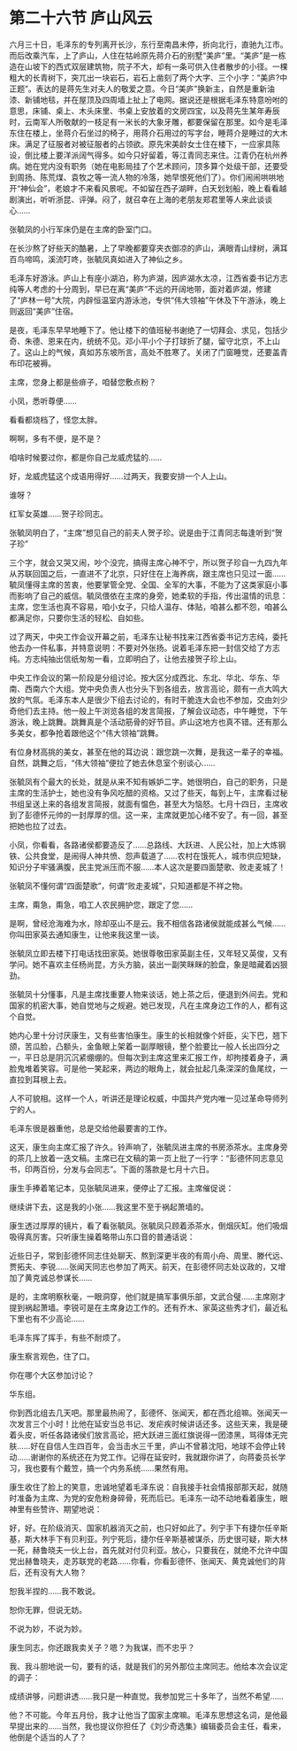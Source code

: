# 第二十六节 庐山风云

六月三十日，毛泽东的专列离开长沙，东行至南昌未停，折向北行，直驰九江市。而后改乘汽车，上了庐山，人住在牯岭原先蒋介石的别墅“美庐”里。“美庐”是一栋造在山坡下的西式双层建筑物，院子不大，却有一条可供入住者散步的小径。一棵粗大的长青树下，突兀出一块岩石，岩石上凿刻了两个大字、三个小字：“美庐?中正题”。表达的是蒋先生对夫人的敬爱之意。今日“美庐”换新主，自然是重新油漆、新铺地毯，并在屋顶及四周墙上扯上了电网。据说还是根据毛泽东特意吩咐的意思，床铺、桌上、木头床里、书桌上安放着的文房四宝，以及蒋先生某年寿辰时，云南军人所敬献的一枝足有一米长的大象牙雕，都要保留在那里。如今是毛泽东住在楼上，坐蒋介石坐过的椅子，用蒋介石用过的写字台，睡蒋介是睡过的大木床。满足了征服者对被征服者的占领欲。原先宋美龄女士住在楼下，一应家具陈设，倒比楼上要洋派阔气得多。如今只好留着，等江青同志来住。江青仍在杭州养病。她在党内没有职务（她在电影局挂了个艺术顾问，顶多算个处级干部，还要受到周扬、陈荒煤、袁牧之等一流人物的冷落，她早恨死他们了）。你们闹闹哄哄地开“神仙会”，老娘才不来看风景呢。不如留在西子湖畔，白天划划船，晚上看看越剧演出，听听浙昆、评弹。闷了，就召幸在上海的老朋友郑君里等人来此谈谈心……

张毓凤的小行军床仍是在主席的卧室门口。

在长沙熬了好些天的酷暑，上了早晚都要穿夹衣御凉的庐山，满眼青山绿树，满耳百鸟啼鸣，溪流叮咚，张毓凤真如进入了神仙之乡。

毛泽东好游泳。庐山上有座小湖泊，称为庐湖，因庐湖水太凉，江西省委书记方志纯等人考虑的十分周到，早已在离“美庐”不远的开阔地带，面对着庐湖，修建了“庐林一号”大院，内辟恒温室内游泳池，专供“伟大领袖”午休及下午游泳，晚上则返回“美庐”住宿。

是夜，毛泽东早早地睡下了。他让楼下的值班秘书谢绝了一切拜会、求见，包括少奇、朱德、恩来在内，统统不见。邓小平小个子打球折了腿，留守北京，不上山了。这山上的气候，真如苏东坡所言，高处不胜寒了。关闭了门窗睡觉，还要盖青布印花被褥。

主席，您身上都是些痱子，咱替您敷点粉？

小凤，悉听尊便……

看看都烧档了，怪您太胖。

啊啊，多有不便，是不是？

咱啥时候要过你，都是你自己龙威虎猛的……

好，龙威虎猛这个成语用得好……过两天，我要安排一个人上山。

谁呀？

红军女英雄……贺子珍同志。

张毓凤明白了，“主席”想见自己的前夫人贺子珍。说是由于江青同志每逢听到“贺子珍”

三个字，就会又哭又闹，吵个没完，搞得主席心神不宁，所以贺子珍自一九四九年从苏联回国之后，一直进不了北京，只好住在上海养病，跟主席也只见过一面……毓凤懂得主席的苦衷，他要掌管全党、全国、全军的大事，不能为了这类家庭小事而影响了自己的威信。毓凤偎依在主席的身旁，她柔软的手指，传出温情的讯息：主席，您生活也真不容易，咱小女子，只给人温存、体贴，咱甚么都不怨，咱甚么都满足你，只要你生活的轻松、自如些。

过了两天，中央工作会议开幕之前，毛泽东让秘书找来江西省委书记方志纯，委托他去办一件私事，并特意说明：不要对外张扬。说着毛泽东把一封信交给了方志纯。方志纯抽出信纸匆匆一看，立即明白了，让他去接贺子珍上山。

中央工作会议的第一阶段是分组讨论。按大区分成西北、东北、华北、华东、华南、西南六个大组。党中央负责人也分头下到各组去，放言高论，颇有一点大鸣大放的气氛。毛泽东本人是很少下组去讨论的，有时干脆连大会也不参加，交由刘少奇他们去主持。他一般上午浏览各组的发言简报，了解会议动态，中午睡觉，下午游泳，晚上跳舞。跳舞真是个活动筋骨的好节目。庐山这地方也真不错。还有那么多美女，都争抢着跟他这个“伟大领袖”跳舞。

有位身材高挑的美女，甚至在他的耳边说：跟您跳一次舞，是我这一辈子的幸福。自然，跳舞之后，“伟大领袖”便拉了她去休息室个别谈心……

张毓凤有个最大的长处，就是从来不知有嫉妒二字。她很明白，自己的职务，只是主席的生活护士，她也没有争风吃醋的资格。又过了些天，每到上午，主席看过秘书组呈送上来的各组发言简报，就面有愠色，甚至大为恼怒。七月十四日，主席收到了彭德怀元帅的一封厚厚的信。这一来，主席就更加心绪不安了。有一回，甚至把她也拉了过去。

小凤，你看看，各路诸侯都要造反了……总路线、大跃进、人民公社，加上大炼钢铁、公共食堂，是闹得人神共愤、怨声载道了……农村在饿死人，城市供应短缺，知识分子牢骚满腹，民主党派压而不服……本人这次是要四面楚歌、败走麦城了！

张毓凤不懂何谓“四面楚歌”，何谓“败走麦城”，只知道都是不祥之物。

主席，甭急，甭急，咱工人农民拥护您，跟定了您……

是啊，曾经沧海难为水，除却巫山不是云。我不相信各路诸侯就能成甚么气候……你叫田家英去通知康生，让他来我这里一谈。

张毓凤立即去楼下打电话找田家英。她很尊敬田家英副主任，又年轻又英俊，又有学问。她不喜欢主任杨尚昆，方头方脑，装出一副笑眯眯的脸盘，象是暗藏着凶狠劲。

张毓凤十分懂事，凡是主席找重要人物来谈话，她上茶之后，便退到外间去。党和国家的机密大事，她自觉地与之规避。她已发现，凡在主席身边工作的人，都有这个自觉。

她内心里十分讨厌康生，又有些害怕康生。康生的长相就像个奸臣，尖下巴，翘下颌，苦瓜脸，凸额头，金鱼眼上架着一副厚眼镜，整个脸要比一般人长出四分之一，平日总是阴沉沉紧绷绷的。但每次到主席这里来汇报工作，却拘搂着身子，满脸鬼堆着笑容。可是他一笑起来，两边的眼角上，就会扯起几条深深的鱼尾纹，一直拉到耳根上去。

人不可貌相。这样一个人，听讲还是理论权威，中国共产党内唯一见过革命导师列宁的人。

毛泽东很是器重他，总是交给他最要害的工作。

这天，康生向主席汇报了许久。铃声响了，张毓凤进主席的书房添茶水。主席身旁的茶几上放着一迭文稿。主席已在文稿的第一页上批了一行字：“彭德怀同志意见书，印两百份，分发与会同志”。下面的落款是七月十六日。

康生手捧着笔记本，见张毓凤进来，便停止了汇报。主席催促说：

继续讲下去，这是我的小张……我这里不至于祸起萧墙的。

康生透过厚厚的镜片，看了看张毓凤。张毓凤只顾着添茶水，倒烟灰缸。他们吸烟吸得真厉害。只听康生操着略带山东口音的普通话说：

近些日子，常到彭德怀同志住处聊天、熬到深更半夜的有周小舟、周里、滕代远、贾拓夫、李锐……张闻天同志也参加了两天。前天，在彭德怀同志处议政的，又增加了黄克诚总参谋长……

是的，主席明察秋毫，一眼洞穿，他们就是搞军事俱乐部，文武合璧……主席刚才提到祸起萧墙。李锐可是在主席身边工作的。还有乔木、家英这些秀才们，最近私下里也有不少高论……

毛泽东挥了挥手，有些不耐烦了。

康生察言观色，住了口。

你在哪个大区参加讨论？

华东组。

你到西北组去几天吧。那里最热闹了，彭德怀、张闻天，都在西北组嘛。张闻天一次发言三个小时！比他在延安当总书记、发疟疾时候讲话还多。这些天来，我是硬着头皮，听任各路诸侯们放言高论，把大跃进三面红旗说得一团漆黑，骂得体无完肤……好在自信人生四百年，会当击水三千里，庐山不曾慕沈阳，地球不会停止转动……谢谢你的系统还在为党工作。记得在延安时，我就跟你讲了，向蒋委员长学习，我也要有个戴笠，搞一个内务系统……果然有用。

康生收住了脸上的笑意，忠诚地望着毛泽东说：自我接手社会情报部那天起，就随时准备为主席、为党的安危粉身碎骨，死而后已。毛泽东一动不动地看着康生，眼神里有些赞许、期望地说：

好，好。在阶级消灭、国家机器消灭之前，也只好如此了。列宁手下有捷尔任辛斯基，斯大林手下有贝利亚。列宁死后，捷尔任辛斯基被谋杀，历史很可疑，斯大林一死，赫鲁晓夫一伙上台，首先就对付贝利亚。放心，只要我在，就绝不允许中国党出赫鲁晓夫，走苏联党的老路……你看，你看彭德怀、张闻天、黄克诚他们的背后，还有没有大人物？

恕我半捏的……我不敢说。

恕你无罪，但说无妨。

不说为妙，不说为妙。

康生同志，你还跟我卖关子？嗯？为我谋，而不忠乎？

我、我斗胆地说一句，要有的话，就是我们的另外那位主席同志。他给本次会议定的调子：

成绩讲够，问题讲透……我只是一种直觉。我参加党三十多年了，当然不希望……

他？不可能。今年五月份，我才让他当了国家主席嘛。毛泽东思想这名词，是他最早提出来的……当然，我也提议你担任了《刘少奇选集》编辑委员会主任，看来，他倒是个适当的人了？
